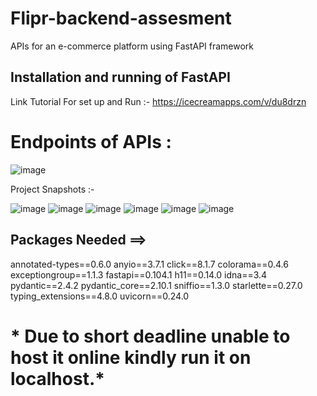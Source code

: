 # Flipr-backend-assesment
APIs for an e-commerce platform using FastAPI framework

## Installation and running of FastAPI
Link Tutorial For set up and Run :- https://icecreamapps.com/v/du8drzn


# Endpoints of APIs :
![image](https://github.com/Jatinjain07Dazai/Flipr-backend-assesment/assets/72065165/0d845b8d-fd18-4bff-94cc-49d96a236514)



Project Snapshots :-

![image](https://github.com/Jatinjain07Dazai/Flipr-backend-assesment/assets/72065165/3b858f1e-2179-4bfb-a5de-d40c9e397c07)
![image](https://github.com/Jatinjain07Dazai/Flipr-backend-assesment/assets/72065165/84c68eba-4761-496b-9c20-7cb3fa391ba7)
![image](https://github.com/Jatinjain07Dazai/Flipr-backend-assesment/assets/72065165/d2f9d08f-af33-4f81-83e9-090d265dea2e)
![image](https://github.com/Jatinjain07Dazai/Flipr-backend-assesment/assets/72065165/dd6618cb-6a81-409d-847d-4f2bc7fc0458)
![image](https://github.com/Jatinjain07Dazai/Flipr-backend-assesment/assets/72065165/752053b4-13e4-4a5a-b198-c3e1f4e87c14)
![image](https://github.com/Jatinjain07Dazai/Flipr-backend-assesment/assets/72065165/b2e4b210-7572-42a4-955c-6a263b9d1fa6)



## Packages Needed ==>

annotated-types==0.6.0
anyio==3.7.1
click==8.1.7
colorama==0.4.6
exceptiongroup==1.1.3
fastapi==0.104.1
h11==0.14.0
idna==3.4
pydantic==2.4.2
pydantic_core==2.10.1
sniffio==1.3.0
starlette==0.27.0
typing_extensions==4.8.0
uvicorn==0.24.0


# * Due to short deadline unable to host it online kindly run it on localhost.*





